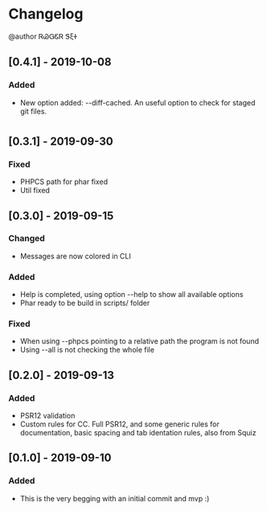 # Changelog
@author ᏒᏊᏀᏋᏒ ᏕξᏐ

## [0.4.1] - 2019-10-08
### Added
- New option added: --diff-cached. An useful option to check for staged git files.


#
## [0.3.1] - 2019-09-30
### Fixed
- PHPCS path for phar fixed
- Util fixed


## [0.3.0] - 2019-09-15
### Changed
- Messages are now colored in CLI

### Added
- Help is completed, using option --help to show all available options
- Phar ready to be build in scripts/ folder

### Fixed
- When using --phpcs pointing to a relative path the program is not found
- Using --all is not checking the whole file


## [0.2.0] - 2019-09-13
### Added
- PSR12 validation
- Custom rules for CC. Full PSR12, and some generic rules for documentation, basic spacing and tab identation rules, also from Squiz


## [0.1.0] - 2019-09-10
### Added
- This is the very begging with an initial commit and mvp :)

